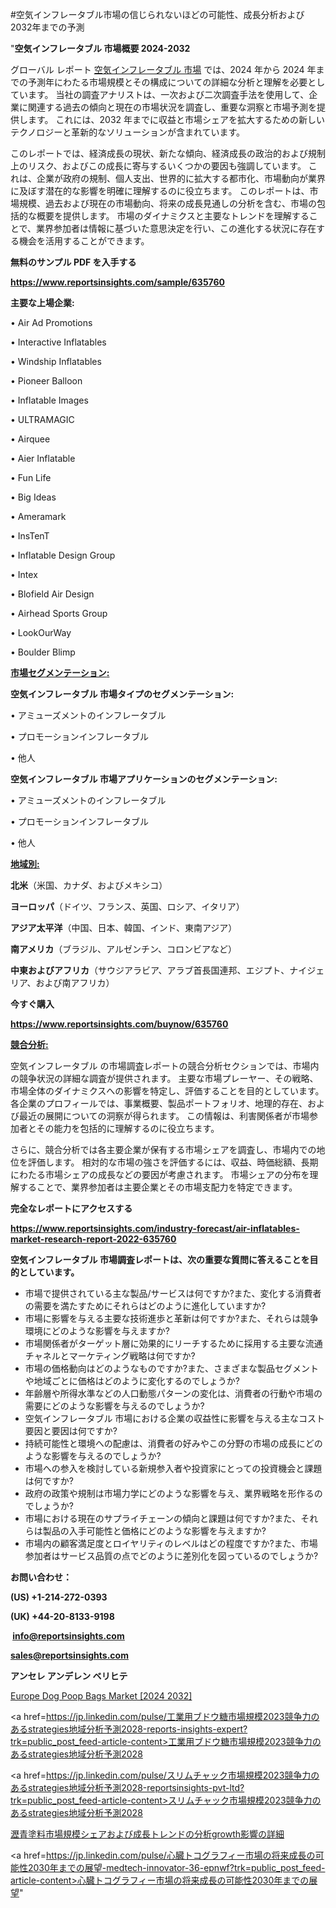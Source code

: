 #空気インフレータブル市場の信じられないほどの可能性、成長分析および2032年までの予測

"<strong>空気インフレータブル 市場概要 2024-2032</strong>

グローバル レポート <a href=https://www.reportsinsights.com/sample/635760>空気インフレータブル 市場</a> では、2024 年から 2024 年までの予測年にわたる市場規模とその構成についての詳細な分析と理解を必要としています。 当社の調査アナリストは、一次および二次調査手法を使用して、企業に関連する過去の傾向と現在の市場状況を調査し、重要な洞察と市場予測を提供します。 これには、2032 年までに収益と市場シェアを拡大​​するための新しいテクノロジーと革新的なソリューションが含まれています。

このレポートでは、経済成長の現状、新たな傾向、経済成長の政治的および規制上のリスク、およびこの成長に寄与するいくつかの要因も強調しています。 これは、企業が政府の規制、個人支出、世界的に拡大する都市化、市場動向が業界に及ぼす潜在的な影響を明確に理解するのに役立ちます。 このレポートは、市場規模、過去および現在の市場動向、将来の成長見通しの分析を含む、市場の包括的な概要を提供します。 市場のダイナミクスと主要なトレンドを理解することで、業界参加者は情報に基づいた意思決定を行い、この進化する状況に存在する機会を活用することができます。

<strong><b>無料のサンプル PDF を入手する</b></strong>

<a href=https://www.reportsinsights.com/sample/635760><strong><u>https://www.reportsinsights.com/sample/635760</u></strong></a>

<strong>主要な上場企業:</strong>

• Air Ad Promotions

• Interactive Inflatables

• Windship Inflatables

• Pioneer Balloon

• Inflatable Images

• ULTRAMAGIC

• Airquee

• Aier Inflatable

• Fun Life

• Big Ideas

• Ameramark

• InsTenT

• Inflatable Design Group

• Intex

• Blofield Air Design

• Airhead Sports Group

• LookOurWay

• Boulder Blimp

<strong><u>市場セグメンテーション</u></strong><strong><u>:</u></strong>

<strong>空気インフレータブル 市場タイプのセグメンテーション:</strong>

• アミューズメントのインフレータブル

• プロモーションインフレータブル

• 他人

<strong>空気インフレータブル 市場アプリケーションのセグメンテーション:</strong>

• アミューズメントのインフレータブル

• プロモーションインフレータブル

• 他人

<strong><u>地域別</u></strong><strong><u>:</u></strong>

<strong>北米</strong>（米国、カナダ、およびメキシコ）

<strong>ヨーロッパ</strong>（ドイツ、フランス、英国、ロシア、イタリア）

<strong>アジア太平洋</strong>（中国、日本、韓国、インド、東南アジア）

<strong>南アメリカ</strong>（ブラジル、アルゼンチン、コロンビアなど）

<strong>中東およびアフリカ</strong>（サウジアラビア、アラブ首長国連邦、エジプト、ナイジェリア、および南アフリカ）

<strong>今すぐ購入</strong>

<a href=https://www.reportsinsights.com/buynow/635760><strong><u>https://www.reportsinsights.com/buynow/635760</u></strong></a>

<strong><u>競合分析:</u></strong>

空気インフレータブル の市場調査レポートの競合分析セクションでは、市場内の競争状況の詳細な調査が提供されます。 主要な市場プレーヤー、その戦略、市場全体のダイナミクスへの影響を特定し、評価することを目的としています。 各企業のプロフィールでは、事業概要、製品ポートフォリオ、地理的存在、および最近の展開についての洞察が得られます。 この情報は、利害関係者が市場参加者とその能力を包括的に理解するのに役立ちます。

さらに、競合分析では各主要企業が保有する市場シェアを調査し、市場内での地位を評価します。 相対的な市場の強さを評価するには、収益、時価総額、長期にわたる市場シェアの成長などの要因が考慮されます。 市場シェアの分布を理解することで、業界参加者は主要企業とその市場支配力を特定できます。

<strong>完全なレポートにアクセスする</strong>

<a href=https://www.reportsinsights.com/industry-forecast/air-inflatables-market-research-report-2022-635760><strong><u><b>https://www.reportsinsights.com/industry-forecast/air-inflatables-market-research-report-2022-635760</b></u></strong></a>

<strong><b>空気インフレータブル 市場調査レポートは、次の重要な質問に答えることを目的としています。</b></strong>
<ul>
  <li>市場で提供されている主な製品/サービスは何ですか?また、変化する消費者の需要を満たすためにそれらはどのように進化していますか?</li>
  <li>市場に影響を与える主要な技術進歩と革新は何ですか?また、それらは競争環境にどのような影響を与えますか?</li>
  <li>市場関係者がターゲット層に効果的にリーチするために採用する主要な流通チャネルとマーケティング戦略は何ですか?</li>
  <li>市場の価格動向はどのようなものですか?また、さまざまな製品セグメントや地域ごとに価格はどのように変化するのでしょうか?</li>
  <li>年齢層や所得水準などの人口動態パターンの変化は、消費者の行動や市場の需要にどのような影響を与えるのでしょうか?</li>
  <li>空気インフレータブル 市場における企業の収益性に影響を与える主なコスト要因と要因は何ですか?</li>
  <li>持続可能性と環境への配慮は、消費者の好みやこの分野の市場の成長にどのような影響を与えるのでしょうか?</li>
  <li>市場への参入を検討している新規参入者や投資家にとっての投資機会と課題は何ですか?</li>
  <li>政府の政策や規制は市場力学にどのような影響を与え、業界戦略を形作るのでしょうか?</li>
  <li>市場における現在のサプライチェーンの傾向と課題は何ですか?また、それらは製品の入手可能性と価格にどのような影響を与えますか?</li>
  <li>市場内の顧客満足度とロイヤリティのレベルはどの程度ですか?また、市場参加者はサービス品質の点でどのように差別化を図っているのでしょうか?</li>
</ul>
<strong>お問い合わせ：</strong>

<strong>(US) +1-214-272-0393</strong>

<strong>(UK) +44-20-8133-9198</strong>

<strong> </strong><a href=info@reportsinsights.com><strong><u>info@reportsinsights.com</u></strong></a>

<a href=sales@reportsinsights.com><strong><u>sales@reportsinsights.com</u></strong></a>

<strong>アンセレ アンデレン ベリヒテ</strong>

<a href=https://www.linkedin.com/pulse/europe-dog-poop-bags-markets-2024-comprehensive-ufiyf/>Europe Dog Poop Bags Market [2024 2032]</a>

<a href=https://jp.linkedin.com/pulse/工業用ブドウ糖市場規模2023競争力のあるstrategies地域分析予測2028-reports-insights-expert?trk=public_post_feed-article-content>工業用ブドウ糖市場規模2023競争力のあるstrategies地域分析予測2028</a>

<a href=https://jp.linkedin.com/pulse/スリムチャック市場規模2023競争力のあるstrategies地域分析予測2028-reportsinsights-pvt-ltd?trk=public_post_feed-article-content>スリムチャック市場規模2023競争力のあるstrategies地域分析予測2028</a>

<a href=https://www.linkedin.com/pulse/瀝青塗料市場規模シェアおよび成長トレンドの分析growth影響の詳細-reportsinsights-pvt-ltd/>瀝青塗料市場規模シェアおよび成長トレンドの分析growth影響の詳細</a>

<a href=https://jp.linkedin.com/pulse/心臓トコグラフィー市場の将来成長の可能性2030年までの展望-medtech-innovator-36-epnwf?trk=public_post_feed-article-content>心臓トコグラフィー市場の将来成長の可能性2030年までの展望</a>"

